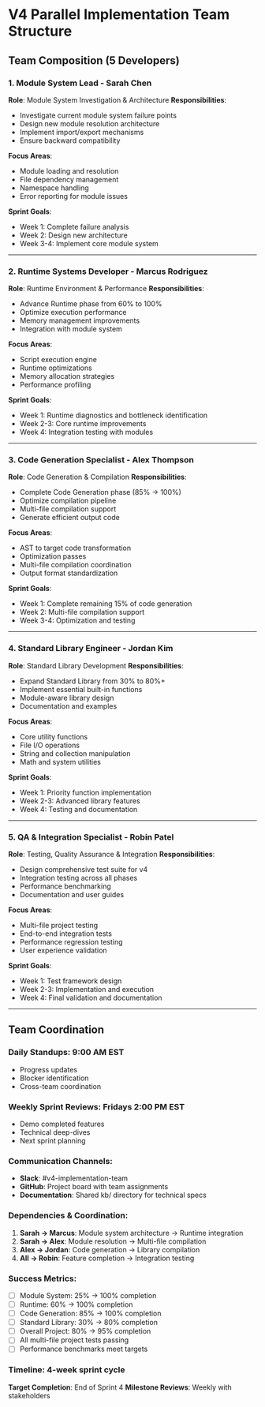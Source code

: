 # V4 Parallel Implementation Team Structure

## Team Composition (5 Developers)

### 1. **Module System Lead** - Sarah Chen
**Role**: Module System Investigation & Architecture
**Responsibilities**:
- Investigate current module system failure points
- Design new module resolution architecture
- Implement import/export mechanisms
- Ensure backward compatibility

**Focus Areas**:
- Module loading and resolution
- File dependency management
- Namespace handling
- Error reporting for module issues

**Sprint Goals**:
- Week 1: Complete failure analysis
- Week 2: Design new architecture
- Week 3-4: Implement core module system

---

### 2. **Runtime Systems Developer** - Marcus Rodriguez
**Role**: Runtime Environment & Performance
**Responsibilities**:
- Advance Runtime phase from 60% to 100%
- Optimize execution performance
- Memory management improvements
- Integration with module system

**Focus Areas**:
- Script execution engine
- Runtime optimizations
- Memory allocation strategies
- Performance profiling

**Sprint Goals**:
- Week 1: Runtime diagnostics and bottleneck identification
- Week 2-3: Core runtime improvements
- Week 4: Integration testing with modules

---

### 3. **Code Generation Specialist** - Alex Thompson
**Role**: Code Generation & Compilation
**Responsibilities**:
- Complete Code Generation phase (85% → 100%)
- Optimize compilation pipeline
- Multi-file compilation support
- Generate efficient output code

**Focus Areas**:
- AST to target code transformation
- Optimization passes
- Multi-file compilation coordination
- Output format standardization

**Sprint Goals**:
- Week 1: Complete remaining 15% of code generation
- Week 2: Multi-file compilation support
- Week 3-4: Optimization and testing

---

### 4. **Standard Library Engineer** - Jordan Kim
**Role**: Standard Library Development
**Responsibilities**:
- Expand Standard Library from 30% to 80%+
- Implement essential built-in functions
- Module-aware library design
- Documentation and examples

**Focus Areas**:
- Core utility functions
- File I/O operations
- String and collection manipulation
- Math and system utilities

**Sprint Goals**:
- Week 1: Priority function implementation
- Week 2-3: Advanced library features
- Week 4: Testing and documentation

---

### 5. **QA & Integration Specialist** - Robin Patel
**Role**: Testing, Quality Assurance & Integration
**Responsibilities**:
- Design comprehensive test suite for v4
- Integration testing across all phases
- Performance benchmarking
- Documentation and user guides

**Focus Areas**:
- Multi-file project testing
- End-to-end integration tests
- Performance regression testing
- User experience validation

**Sprint Goals**:
- Week 1: Test framework design
- Week 2-3: Implementation and execution
- Week 4: Final validation and documentation

---

## Team Coordination

### **Daily Standups**: 9:00 AM EST
- Progress updates
- Blocker identification
- Cross-team coordination

### **Weekly Sprint Reviews**: Fridays 2:00 PM EST
- Demo completed features
- Technical deep-dives
- Next sprint planning

### **Communication Channels**:
- **Slack**: #v4-implementation-team
- **GitHub**: Project board with team assignments
- **Documentation**: Shared kb/ directory for technical specs

### **Dependencies & Coordination**:
1. **Sarah → Marcus**: Module system architecture → Runtime integration
2. **Sarah → Alex**: Module resolution → Multi-file compilation
3. **Alex → Jordan**: Code generation → Library compilation
4. **All → Robin**: Feature completion → Integration testing

### **Success Metrics**:
- [ ] Module System: 25% → 100% completion
- [ ] Runtime: 60% → 100% completion  
- [ ] Code Generation: 85% → 100% completion
- [ ] Standard Library: 30% → 80% completion
- [ ] Overall Project: 80% → 95% completion
- [ ] All multi-file project tests passing
- [ ] Performance benchmarks meet targets

### **Timeline**: 4-week sprint cycle
**Target Completion**: End of Sprint 4
**Milestone Reviews**: Weekly with stakeholders